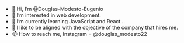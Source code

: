 - 👋 Hi, I’m @Douglas-Modesto-Eugenio
- 👀 I’m interested in web development.
- 🌱 I’m currently learning JavaScript and React...
- 💞️ I like to be aligned with the objective of the company that hires me.
- 📫 How to reach me, Instagram = @douglas_modesto22 

<!---
Douglas-Modesto-Eugenio/Douglas-Modesto-Eugenio is a ✨ special ✨ repository because its `README.md` (this file) appears on your GitHub profile.
You can click the Preview link to take a look at your changes.
--->
